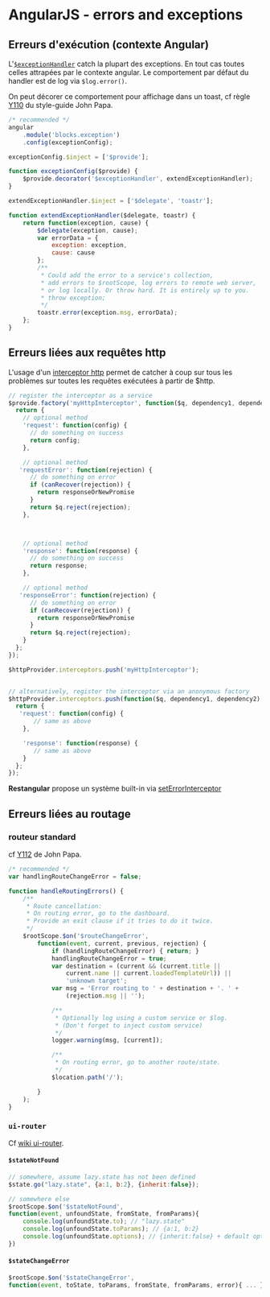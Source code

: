 # AngularJS - errors and exceptions

## Erreurs d'exécution (contexte Angular)

L'[`$exceptionHandler`](https://code.angularjs.org/1.4.9/docs/api/ng/service/$exceptionHandler) catch la plupart des exceptions.
En tout cas toutes celles attrapées par le contexte angular.
Le comportement par défaut du handler est de log via `$log.error()`.

On peut décorer ce comportement pour affichage dans un toast, cf règle [Y110](https://github.com/johnpapa/angular-styleguide#style-y110) du style-guide John Papa.

```javascript
/* recommended */
angular
    .module('blocks.exception')
    .config(exceptionConfig);

exceptionConfig.$inject = ['$provide'];

function exceptionConfig($provide) {
    $provide.decorator('$exceptionHandler', extendExceptionHandler);
}

extendExceptionHandler.$inject = ['$delegate', 'toastr'];

function extendExceptionHandler($delegate, toastr) {
    return function(exception, cause) {
        $delegate(exception, cause);
        var errorData = {
            exception: exception,
            cause: cause
        };
        /**
         * Could add the error to a service's collection,
         * add errors to $rootScope, log errors to remote web server,
         * or log locally. Or throw hard. It is entirely up to you.
         * throw exception;
         */
        toastr.error(exception.msg, errorData);
    };
}
```

## Erreurs liées aux requêtes http

L'usage d'un [interceptor http](https://code.angularjs.org/1.4.9/docs/api/ng/service/$http#interceptors) permet de catcher à coup sur tous les problèmes sur toutes les requêtes exécutées à partir de $http.

```javascript
// register the interceptor as a service
$provide.factory('myHttpInterceptor', function($q, dependency1, dependency2) {
  return {
    // optional method
    'request': function(config) {
      // do something on success
      return config;
    },

    // optional method
   'requestError': function(rejection) {
      // do something on error
      if (canRecover(rejection)) {
        return responseOrNewPromise
      }
      return $q.reject(rejection);
    },



    // optional method
    'response': function(response) {
      // do something on success
      return response;
    },

    // optional method
   'responseError': function(rejection) {
      // do something on error
      if (canRecover(rejection)) {
        return responseOrNewPromise
      }
      return $q.reject(rejection);
    }
  };
});

$httpProvider.interceptors.push('myHttpInterceptor');


// alternatively, register the interceptor via an anonymous factory
$httpProvider.interceptors.push(function($q, dependency1, dependency2) {
  return {
   'request': function(config) {
       // same as above
    },

    'response': function(response) {
       // same as above
    }
  };
});
```

**Restangular** propose un système built-in via [setErrorInterceptor](https://github.com/mgonto/restangular#seterrorinterceptor)

## Erreurs liées au routage

### routeur standard

cf [Y112](https://github.com/johnpapa/angular-styleguide#style-y112) de John Papa.

```javascript
/* recommended */
var handlingRouteChangeError = false;

function handleRoutingErrors() {
    /**
     * Route cancellation:
     * On routing error, go to the dashboard.
     * Provide an exit clause if it tries to do it twice.
     */
    $rootScope.$on('$routeChangeError',
        function(event, current, previous, rejection) {
            if (handlingRouteChangeError) { return; }
            handlingRouteChangeError = true;
            var destination = (current && (current.title ||
                current.name || current.loadedTemplateUrl)) ||
                'unknown target';
            var msg = 'Error routing to ' + destination + '. ' +
                (rejection.msg || '');

            /**
             * Optionally log using a custom service or $log.
             * (Don't forget to inject custom service)
             */
            logger.warning(msg, [current]);

            /**
             * On routing error, go to another route/state.
             */
            $location.path('/');

        }
    );
}
```

### `ui-router`

Cf [wiki ui-router](https://github.com/angular-ui/ui-router/wiki#state-change-events).

#### `$stateNotFound`

```javascript
// somewhere, assume lazy.state has not been defined
$state.go("lazy.state", {a:1, b:2}, {inherit:false});

// somewhere else
$rootScope.$on('$stateNotFound',
function(event, unfoundState, fromState, fromParams){
    console.log(unfoundState.to); // "lazy.state"
    console.log(unfoundState.toParams); // {a:1, b:2}
    console.log(unfoundState.options); // {inherit:false} + default options
})
```

#### `$stateChangeError`

```javascript
$rootScope.$on('$stateChangeError',
function(event, toState, toParams, fromState, fromParams, error){ ... })
```
